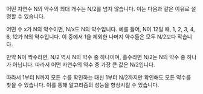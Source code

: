 어떤 자연수 N의 약수의 최대 개수는 N/2를 넘지 않습니다. 이는 다음과 같은 이유로 설명할 수 있습니다.

어떤 수 x가 N의 약수이면, N/x도 N의 약수입니다. 예를 들어, N이 12일 때, 1, 2, 3, 4, 6, 12가 N의 약수입니다. 이 중에서 1을 제외한 나머지 약수들은 모두 N/2보다 작습니다.

만약 N이 짝수라면, N/2 역시 N의 약수 중 하나이며, 홀수라면 N/2는 N의 약수 중 하나가 아닙니다. 따라서 어떤 자연수의 약수 중 가장 큰 값은 N/2입니다.

따라서 1부터 N까지 모든 수를 확인하는 대신 1부터 N/2까지만 확인해도 모든 약수를 찾을 수 있습니다. 이를 통해 알고리즘의 성능을 향상시킬 수 있습니다.





